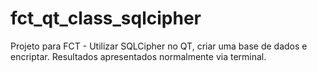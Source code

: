 # fct_qt_class_sqlcipher
Projeto para FCT - Utilizar SQLCipher no QT, criar uma base de dados e encriptar. Resultados apresentados normalmente via terminal. 
